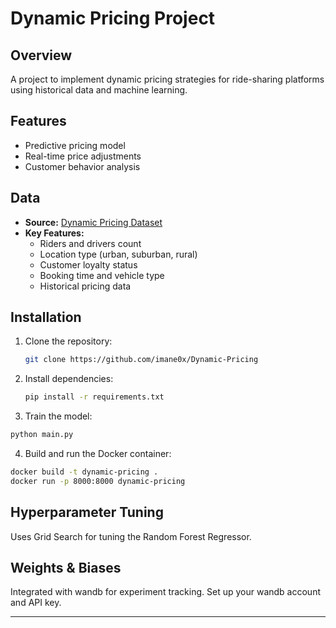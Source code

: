 # Dynamic Pricing Project

## Overview

A project to implement dynamic pricing strategies for ride-sharing platforms using historical data and machine learning.

## Features

- Predictive pricing model
- Real-time price adjustments
- Customer behavior analysis

## Data

- **Source:** [Dynamic Pricing Dataset](https://www.kaggle.com/datasets/arashnic/dynamic-pricing-dataset)
- **Key Features:**
  - Riders and drivers count
  - Location type (urban, suburban, rural)
  - Customer loyalty status
  - Booking time and vehicle type
  - Historical pricing data

## Installation

1. Clone the repository:
   ```bash
   git clone https://github.com/imane0x/Dynamic-Pricing
   ```
2. Install dependencies:
   ```bash
   pip install -r requirements.txt
   ```

3. Train the model:
```bash
python main.py
```

4. Build and run the Docker container:
```bash
docker build -t dynamic-pricing .
docker run -p 8000:8000 dynamic-pricing
```   

## Hyperparameter Tuning

Uses Grid Search for tuning the Random Forest Regressor.

## Weights & Biases

Integrated with wandb for experiment tracking. Set up your wandb account and API key.

---
